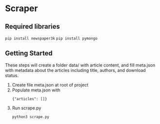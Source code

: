 # Scraper

## Required libraries
`pip install newspaper3k`
`pip install pymongo`

## Getting Started
These steps will create a folder data/ with article content, and fill meta.json with metadata about the articles including title, authors, and download status.

1. Create file meta.json at root of project
2. Populate meta.json with
    ```
    {"articles": []}
    ```
3. Run scrape.py
   ```
   python3 scrape.py
   ```